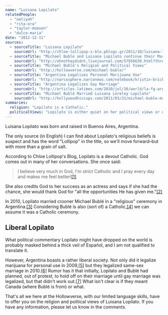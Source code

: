 ```yaml
---
name: "Luisana Lopilato"
relatedPeople:
  - "aaliyah"
  - "rita-ora"
  - "taylor-momsen"
  - "dulce-maria"
date: "2012-12-11"
sources:
  - sourceTitle: "Luisana Lopilato"
    sourceUrl: "http://chloe-lollipop-s-blo.pblogs.gr/2011/10/luisana-lopilato.html"
  - sourceTitle: "Michael Buble and Luisana Lopilato continue their Marriage celebrations"
    sourceUrl: "http://ohnotheydidnt.livejournal.com/57956639.html?thread=9939507743"
  - sourceTitle: "Michael Bublé's Religion and Political Views"
    sourceUrl: "http://hollowverse.com/michael-buble/"
  - sourceTitle: "Argentina Legalizes Personal Marijuana Use"
    sourceUrl: "http://narcosphere.narconews.com/notebook/kristin-bricker/2009/09/argentina-legalizes-personal-marijuana-use"
  - sourceTitle: "Argentina Legalizes Gay Marriage"
    sourceUrl: "http://articles.latimes.com/2010/jul/16/world/la-fg-argentina-gays-20100716"
  - sourceTitle: "Michael Bublé Married Luisana Loreley Lopilato"
    sourceUrl: "http://hollywoodhiccups.com/2011/03/31/michael-buble-married-luisana-loreley-lopilato-de-la-torre-wedding-photo/"
summaries:
  religion: "Lopilato is a Catholic."
  politicalViews: "Lopilato is either quiet on her political views or only expresses them in Spanish. However, her country is, as a whole, quite a bit more liberal than any country in North America."
---
```


Luisana Lopilato was born and raised in Buenos Aires, Argentina.

The only source (in English) I can find about Lopilato's religious beliefs is suspect and has the word "Lollipop" in the title, so we'll move forward–but with more than a grain of salt.

According to Chloe Lollipop's Blog, Lopilato is a devout Catholic. God comes out in many of her conversations. She once said:

>I believe very much in God, I'm strict Catholic and I pray every day and makes me feel better!<a class="source-citation" href="#http%3A%2F%2Fchloe-lollipop-s-blo.pblogs.gr%2F2011%2F10%2Fluisana-lopilato.html" title="Luisana Lopilato">[1]</a>

She also credits God to her success as an actress and says if she had the chance, she would thank God for "all the opportunities He has given me."<a class="source-citation" href="#http%3A%2F%2Fchloe-lollipop-s-blo.pblogs.gr%2F2011%2F10%2Fluisana-lopilato.html" title="Luisana Lopilato">[2]</a>

In 2010, Lopilato married crooner Michael Bublé in a "religious" ceremony in Argentina.<a class="source-citation" href="#http%3A%2F%2Fohnotheydidnt.livejournal.com%2F57956639.html%3Fthread%3D9939507743" title="Michael Buble and Luisana Lopilato continue their Marriage celebrations">[3]</a> Considering Bublé is also (sort of) a Catholic,<a class="source-citation" href="#http%3A%2F%2Fhollowverse.com%2Fmichael-buble%2F" title="Michael Bublé&apos;s Religion and Political Views">[4]</a> we can assume it was a Catholic ceremony.


## Liberal Lopilato

What political commentary Lopilato might have dropped on the world is probably masked behind a thick veil of Español, and I am not qualified to translate it.

However, Argentina boasts a rather liberal society. Not only did it legalize marijuana for personal use in 2009,<a class="source-citation" href="#http%3A%2F%2Fnarcosphere.narconews.com%2Fnotebook%2Fkristin-bricker%2F2009%2F09%2Fargentina-legalizes-personal-marijuana-use" title="Argentina Legalizes Personal Marijuana Use">[5]</a> but they legalized same-sex marriage in 2010.<a class="source-citation" href="#http%3A%2F%2Farticles.latimes.com%2F2010%2Fjul%2F16%2Fworld%2Fla-fg-argentina-gays-20100716" title="Argentina Legalizes Gay Marriage">[6]</a> Rumor has it that initially, Lopilato and Bublé had planned, out of protest, to hold off on their marriage until gay marriage was legalized, but that didn't work out.<a class="source-citation" href="#http%3A%2F%2Fhollywoodhiccups.com%2F2011%2F03%2F31%2Fmichael-buble-married-luisana-loreley-lopilato-de-la-torre-wedding-photo%2F" title="Michael Bublé Married Luisana Loreley Lopilato">[7]</a> What isn't clear is if they meant Canada (where Bublé is from) or what.

That's all we here at the Hollowverse, with our limited language skills, have to offer you on the religion and political views of Luisana Lopilato. If you have any information, please let us know in the comments.